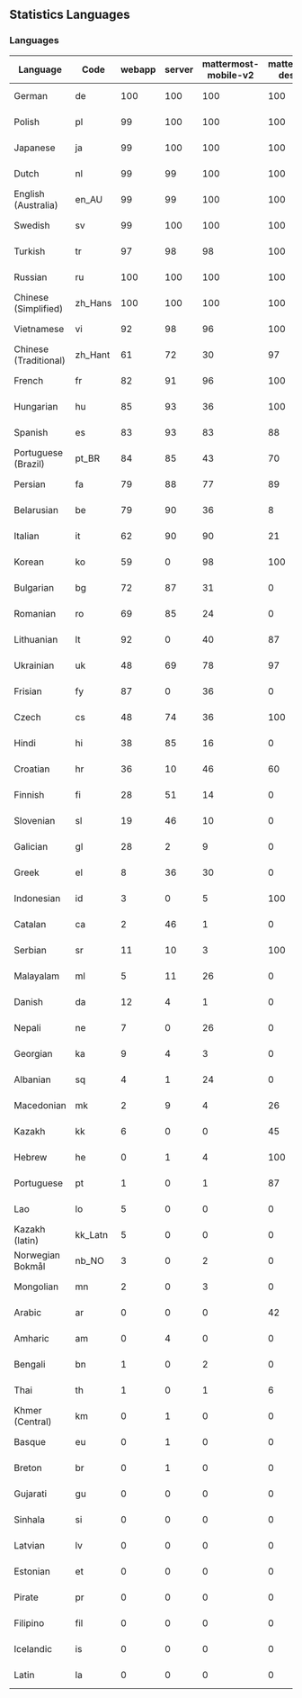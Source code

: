 ## Statistics Languages ##
###  Languages  ###
|Language|Code|webapp|server|mattermost-mobile-v2|mattermost-desktop|playbook-webapp|calls-webapp|Total|Last Modified|
|---|---|---|---|---|---|---|---|---|---|
|German|de| 100| 100| 100| 100| 0| 100| 100|2023-12-06T21:31:31.071069Z|
|Polish|pl| 99| 100| 100| 100| 0| 100| 99|2023-12-07T06:47:50.393541Z|
|Japanese|ja| 99| 100| 100| 100| 0| 100| 99|2023-12-06T07:20:28.691310Z|
|Dutch|nl| 99| 99| 100| 100| 0| 100| 99|2023-12-06T07:21:50.856970Z|
|English (Australia)|en_AU| 99| 99| 100| 100| 0| 0| 99|2023-12-06T07:18:42.137935Z|
|Swedish|sv| 99| 100| 100| 100| 0| 99| 99|2023-12-06T07:23:03.896227Z|
|Turkish|tr| 97| 98| 98| 100| 0| 99| 98|2023-12-06T07:23:20.469473Z|
|Russian|ru| 100| 100| 100| 100| 0| 76| 96|2023-12-06T07:22:33.759754Z|
|Chinese (Simplified)|zh_Hans| 100| 100| 100| 100| 0| 100| 95|2023-12-07T04:46:29.232961Z|
|Vietnamese|vi| 92| 98| 96| 100| 0| 99| 94|2023-12-06T07:23:36.076699Z|
|Chinese (Traditional)|zh_Hant| 61| 72| 30| 97| 0| 16| 88|2023-12-06T07:23:53.686582Z|
|French|fr| 82| 91| 96| 100| 0| 58| 83|2023-12-06T07:19:15.463065Z|
|Hungarian|hu| 85| 93| 36| 100| 0| 0| 82|2023-12-06T07:20:02.213725Z|
|Spanish|es| 83| 93| 83| 88| 0| 28| 80|2023-12-06T07:18:47.616532Z|
|Portuguese (Brazil)|pt_BR| 84| 85| 43| 70| 0| 99| 79|2023-12-06T07:22:12.370853Z|
|Persian|fa| 79| 88| 77| 89| 0| 0| 76|2023-12-06T07:19:01.043893Z|
|Belarusian|be| 79| 90| 36| 8| 0| 0| 75|2023-12-06T07:17:44.598763Z|
|Italian|it| 62| 90| 90| 21| 0| 23| 70|2023-12-06T07:20:16.368223Z|
|Korean|ko| 59| 0| 98| 100| 0| 99| 70|2023-12-06T07:20:51.674792Z|
|Bulgarian|bg| 72| 87| 31| 0| 0| 0| 69|2023-12-06T07:17:49.085877Z|
|Romanian|ro| 69| 85| 24| 0| 0| 0| 66|2023-12-06T07:22:20.964596Z|
|Lithuanian|lt| 92| 0| 40| 87| 0| 88| 63|2023-12-06T07:21:13.204000Z|
|Ukrainian|uk| 48| 69| 78| 97| 0| 0| 58|2023-12-06T07:23:24.444004Z|
|Frisian|fy| 87| 0| 36| 0| 0| 0| 56|2023-12-06T07:19:26.939025Z|
|Czech|cs| 48| 74| 36| 100| 0| 99| 53|2023-11-21T16:01:47.417053Z|
|Hindi|hi| 38| 85| 16| 0| 0| 0| 46|2023-11-20T21:23:27.633713Z|
|Croatian|hr| 36| 10| 46| 60| 0| 99| 37|2023-11-24T11:38:49.446722Z|
|Finnish|fi| 28| 51| 14| 0| 0| 0| 31|2023-11-15T16:15:28.996257Z|
|Slovenian|sl| 19| 46| 10| 0| 0| 0| 23|2023-12-06T07:22:42.622924Z|
|Galician|gl| 28| 2| 9| 0| 0| 0| 18|2023-11-20T21:22:20.048285Z|
|Greek|el| 8| 36| 30| 0| 0| 0| 18|2023-11-20T21:18:28.437684Z|
|Indonesian|id| 3| 0| 5| 100| 0| 0| 14|2023-11-07T11:55:12.955118Z|
|Catalan|ca| 2| 46| 1| 0| 0| 0| 13|2023-11-07T11:54:10.087147Z|
|Serbian|sr| 11| 10| 3| 100| 0| 0| 12|2023-11-20T21:34:41.627214Z|
|Malayalam|ml| 5| 11| 26| 0| 0| 0| 9|2023-10-24T20:55:57.621229Z|
|Danish|da| 12| 4| 1| 0| 0| 0| 8|2023-10-09T15:20:58.185551Z|
|Nepali|ne| 7| 0| 26| 0| 0| 0| 7|2023-11-20T21:30:41.988684Z|
|Georgian|ka| 9| 4| 3| 0| 0| 0| 7|2023-11-20T21:25:58.799542Z|
|Albanian|sq| 4| 1| 24| 0| 0| 0| 5|2023-11-13T11:09:55.892074Z|
|Macedonian|mk| 2| 9| 4| 26| 0| 0| 5|2023-11-16T13:38:15.110899Z|
|Kazakh|kk| 6| 0| 0| 45| 0| 0| 4|2023-12-03T06:02:12.795059Z|
|Hebrew|he| 0| 1| 4| 100| 0| 0| 4|2023-11-16T13:37:22.453849Z|
|Portuguese|pt| 1| 0| 1| 87| 0| 0| 3|2023-10-30T05:05:57.136879Z|
|Lao|lo| 5| 0| 0| 0| 0| 0| 3|2023-10-09T15:20:58.408506Z|
|Kazakh (latin)|kk_Latn| 5| 0| 0| 0| 0| 0| 3|2023-10-24T20:54:35.554803Z|
|Norwegian Bokmål|nb_NO| 3| 0| 2| 0| 0| 0| 2|2023-10-24T20:56:17.583395Z|
|Mongolian|mn| 2| 0| 3| 0| 0| 0| 2|2023-11-15T16:23:04.700139Z|
|Arabic|ar| 0| 0| 0| 42| 0| 0| 1|2023-10-09T15:20:58.462991Z|
|Amharic|am| 0| 4| 0| 0| 0| 0| 1|2023-10-09T15:20:58.102825Z|
|Bengali|bn| 1| 0| 2| 0| 0| 0| 1|2023-10-09T15:20:58.129127Z|
|Thai|th| 1| 0| 1| 6| 0| 0| 1|2023-11-27T13:16:51.523833Z|
|Khmer (Central)|km| 0| 1| 0| 0| 0| 0| 0|2023-10-09T15:20:58.389365Z|
|Basque|eu| 0| 1| 0| 0| 0| 0| 0|2023-10-09T15:20:58.220029Z|
|Breton|br| 0| 1| 0| 0| 0| 0| 0|2023-10-09T15:20:58.146710Z|
|Gujarati|gu| 0| 0| 0| 0| 0| 0| 0|2023-10-09T15:20:58.279932Z|
|Sinhala|si| 0| 0| 0| 0| 0| 0| 0|2023-10-09T15:20:58.537638Z|
|Latvian|lv| 0| 0| 0| 0| 0| 0| 0|2023-10-09T15:20:58.426415Z|
|Estonian|et| 0| 0| 0| 0| 0| 0| 0|2023-10-09T15:20:58.209138Z|
|Pirate|pr| 0| 0| 0| 0| 0| 0| 0|2023-10-09T15:20:58.506339Z|
|Filipino|fil| 0| 0| 0| 0| 0| 0| 0|2023-10-09T15:20:58.242109Z|
|Icelandic|is| 0| 0| 0| 0| 0| 0| 0|2023-10-09T15:20:58.340445Z|
|Latin|la| 0| 0| 0| 0| 0| 0| 0|2023-10-09T15:20:58.399153Z|
